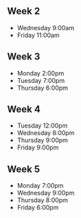 ## Week 2
- Wednesday 9:00am
- Friday 11:00am

## Week 3
- Monday 2:00pm
- Tuesday 7:00pm
- Thursday 6:00pm

## Week 4
- Tuesday 12:00pm
- Wednesday 8:00pm
- Thursday 9:00pm
- Friday 9:00pm

## Week 5
- Monday 7:00pm
- Wednesday 9:00pm
- Thursday 8:00pm
- Friday 6:00pm
